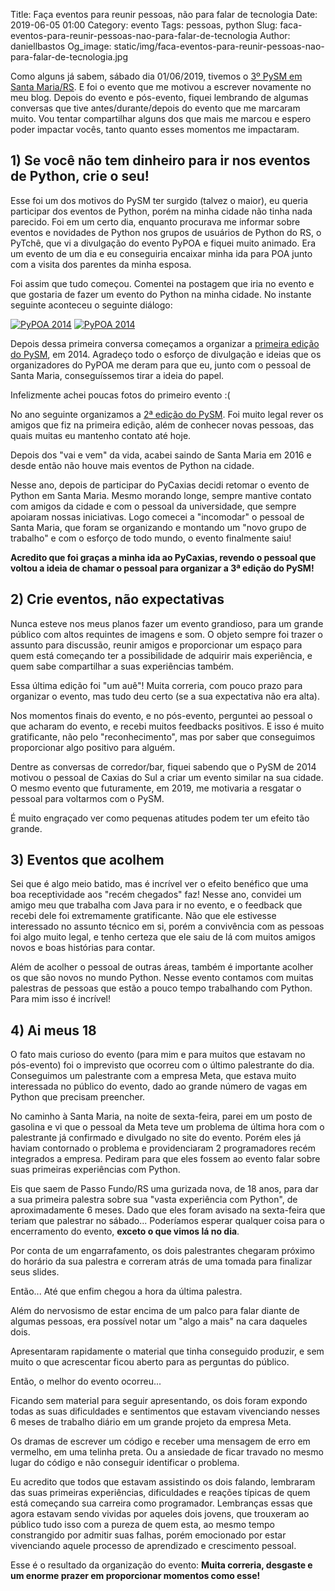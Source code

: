 Title: Faça eventos para reunir pessoas, não para falar de tecnologia
Date: 2019-06-05 01:00
Category: evento
Tags: pessoas, python
Slug: faca-eventos-para-reunir-pessoas-nao-para-falar-de-tecnologia
Author: daniellbastos
Og_image: static/img/faca-eventos-para-reunir-pessoas-nao-para-falar-de-tecnologia.jpg


Como alguns já sabem, sábado dia 01/06/2019, tivemos o [3º PySM em Santa Maria/RS][0]. E foi o evento que me motivou a escrever novamente no meu blog.
Depois do evento e pós-evento, fiquei lembrando de algumas conversas que tive antes/durante/depois do evento que me marcaram muito. Vou tentar compartilhar alguns dos que mais me marcou e espero poder impactar vocês, tanto quanto esses momentos me impactaram.

## 1) Se você não tem dinheiro para ir nos eventos de Python, crie o seu!

Esse foi um dos motivos do PySM ter surgido (talvez o maior), eu queria participar dos eventos de Python, porém na minha cidade não tinha nada parecido.
Foi em um certo dia, enquanto procurava me informar sobre eventos e novidades de Python nos grupos de usuários de Python do RS, o PyTchê, que vi a divulgação do evento PyPOA e fiquei muito animado. Era um evento de um dia e eu conseguiria encaixar minha ida para POA junto com a visita dos parentes da minha esposa.

Foi assim que tudo começou. Comentei na postagem que iria no evento e que gostaria de fazer um evento do Python na minha cidade. No instante seguinte aconteceu o seguinte diálogo:

[![PyPOA 2014](/static/img/pypoa0.png "PyPOA 2014")](/static/img/pypoa0.png)
[![PyPOA 2014](/static/img/pypoa1.png "PyPOA 2014")](/static/img/pypoa1.png)

Depois dessa primeira conversa começamos a organizar a [primeira edição do PySM][1], em 2014. Agradeço todo o esforço de divulgação e ideias que os organizadores do PyPOA me deram para que eu, junto com o pessoal de Santa Maria, conseguíssemos tirar a ideia do papel.

Infelizmente achei poucas fotos do primeiro evento :(

No ano seguinte organizamos a [2ª edição do PySM][2]. Foi muito legal rever os amigos que fiz na primeira edição, além de conhecer novas pessoas, das quais muitas eu mantenho contato até hoje.

Depois dos "vai e vem" da vida, acabei saindo de Santa Maria em 2016 e desde então não houve mais eventos de Python na cidade.

Nesse ano, depois de participar do PyCaxias decidi retomar o evento de Python em Santa Maria. Mesmo morando longe, sempre mantive contato com amigos da cidade e com o pessoal da universidade, que sempre apoiaram nossas iniciativas.
Logo comecei a "incomodar" o pessoal de Santa Maria, que foram se organizando e montando um "novo grupo de trabalho" e com o esforço de todo mundo, o evento finalmente saiu! 


**Acredito que foi graças a minha ida ao PyCaxias, revendo o pessoal que voltou a ideia de chamar o pessoal para organizar a 3ª edição do PySM!**

## 2) Crie eventos, não expectativas

Nunca esteve nos meus planos fazer um evento grandioso, para um grande público com altos requintes de imagens e som. O objeto sempre foi trazer o assunto para discussão, reunir amigos e proporcionar um espaço para quem está começando ter a possibilidade de adquirir mais experiência, e quem sabe compartilhar a suas experiências também.

Essa última edição foi "um auê"! Muita correria, com pouco prazo para organizar o evento, mas tudo deu certo (se a sua expectativa não era alta).

Nos momentos finais do evento, e no pós-evento, perguntei ao pessoal o que acharam do evento, e recebi muitos feedbacks positivos. E isso é muito gratificante, não pelo "reconhecimento", mas por saber que conseguimos proporcionar algo positivo para alguém.

Dentre as conversas de corredor/bar, fiquei sabendo que o PySM de 2014 motivou o pessoal de Caxias do Sul a criar um evento similar na sua cidade. O mesmo evento que futuramente, em 2019, me motivaria a resgatar o pessoal para voltarmos com o PySM.

É muito engraçado ver como pequenas atitudes podem ter um efeito tão grande.

## 3) Eventos que acolhem

Sei que é algo meio batido, mas é incrível ver o efeito benéfico que uma boa receptividade aos "recém chegados" faz!
Nesse ano, convidei um amigo meu que trabalha com Java para ir no evento, e o feedback que recebi dele foi extremamente gratificante. Não que ele estivesse interessado no assunto técnico em si, porém a convivência com as pessoas foi algo muito legal, e tenho certeza que ele saiu de lá com muitos amigos novos e boas histórias para contar.

Além de acolher o pessoal de outras áreas, também é importante acolher os que são novos no mundo Python. Nesse evento contamos com muitas palestras de pessoas que estão a pouco tempo trabalhando com Python. Para mim isso é incrível!


## 4) Ai meus 18

O fato mais curioso do evento (para mim e para muitos que estavam no pós-evento) foi o imprevisto que ocorreu com o último palestrante do dia.
Conseguimos um palestrante com a empresa Meta, que estava muito interessada no público do evento, dado ao grande número de vagas em Python que precisam preencher.

No caminho à Santa Maria, na noite de sexta-feira, parei em um posto de gasolina e vi que o pessoal da Meta teve um problema de última hora com o palestrante já confirmado e divulgado no site do evento. Porém eles já haviam contornado o problema e providenciaram 2 programadores recém integrados a empresa. Pediram para que eles fossem ao evento falar sobre suas primeiras experiências com Python.

Eis que saem de Passo Fundo/RS uma gurizada nova, de 18 anos, para dar a sua primeira palestra sobre sua "vasta experiência com Python", de aproximadamente 6 meses. Dado que eles foram avisado na sexta-feira que teriam que palestrar no sábado... Poderíamos esperar qualquer coisa para o encerramento do evento, **exceto o que vimos lá no dia**.

Por conta de um engarrafamento, os dois palestrantes chegaram próximo do horário da sua palestra e correram atrás de uma tomada para finalizar seus slides.

Então... Até que enfim chegou a hora da última palestra.

Além do nervosismo de estar encima de um palco para falar diante de algumas pessoas, era possível notar um "algo a mais" na cara daqueles dois.

Apresentaram rapidamente o material que tinha conseguido produzir, e sem muito o que acrescentar ficou aberto para as perguntas do público.

Então, o melhor do evento ocorreu...

Ficando sem material para seguir apresentando, os dois foram expondo todas as suas dificuldades e sentimentos que estavam vivenciando nesses 6 meses de trabalho diário em um grande projeto da empresa Meta.

Os dramas de escrever um código e receber uma mensagem de erro em vermelho, em uma telinha preta. Ou a ansiedade de ficar travado no mesmo lugar do código e não conseguir identificar o problema.

Eu acredito que todos que estavam assistindo os dois falando, lembraram das suas primeiras experiências, dificuldades e reações típicas de quem está começando sua carreira como programador.
Lembranças essas que agora estavam sendo vividas por aqueles dois jovens, que trouxeram ao público tudo isso com a pureza de quem esta, ao mesmo tempo constrangido por admitir suas falhas, porém emocionado por estar vivenciando aquele processo de aprendizado e crescimento pessoal.


Esse é o resultado da organização do evento: **Muita correria, desgaste e um enorme prazer em proporcionar momentos como esse!**


[0]: https://pysm.github.io/
[1]: https://photos.app.goo.gl/dx32YPXSGEdJMMu39
[2]: https://photos.app.goo.gl/MxSYteJKMxm5oCPC7

